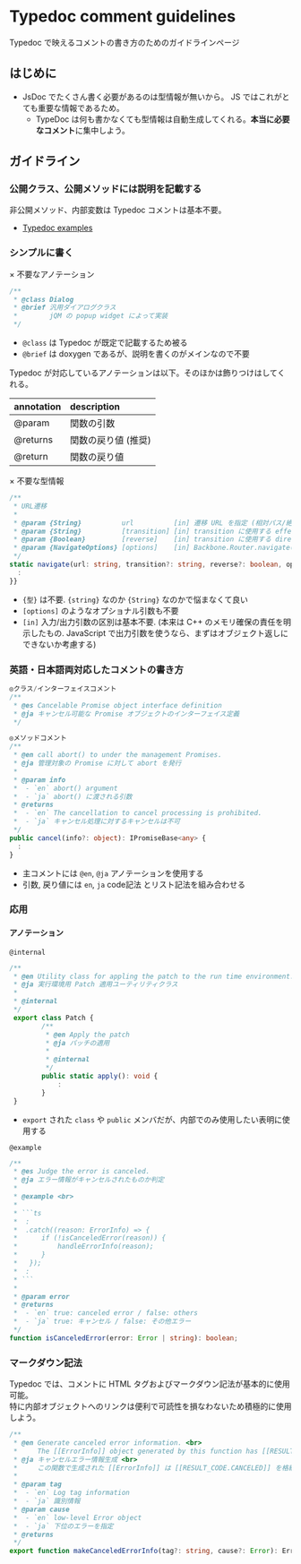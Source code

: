 ﻿Typedoc comment guidelines
======

Typedoc で映えるコメントの書き方のためのガイドラインページ

## はじめに

- JsDoc でたくさん書く必要があるのは型情報が無いから。 JS ではこれがとても重要な情報であるため。
    - TypeDoc は何も書かなくても型情報は自動生成してくれる。**本当に必要なコメント**に集中しよう。

## ガイドライン


### 公開クラス、公開メソッドには説明を記載する

非公開メソッド、内部変数は Typedoc コメントは基本不要。

- [Typedoc examples](https://github.com/TypeStrong/typedoc/tree/master/examples/basic/src)

### シンプルに書く

× 不要なアノテーション
```ts
/**
 * @class Dialog
 * @brief 汎用ダイアログクラス
 *        jQM の popup widget によって実装
 */
```

- `@class` は Typedoc が既定で記載するため被る
- `@brief` は doxygen であるが、説明を書くのがメインなので不要


Typedoc が対応しているアノテーションは以下。そのほかは飾りつけはしてくれる。

|annotation|description         |
|:---------|:-------------------|
|@param    |関数の引数          |
|@returns  |関数の戻り値 (推奨) |
|@return   |関数の戻り値        |



× 不要な型情報
```ts
/**
 * URL遷移
 *
 * @param {String}          url          [in] 遷移 URL を指定 (相対パス/絶対パス/フラグメント)
 * @param {String}          [transition] [in] transition に使用する effect を指定 (任意)
 * @param {Boolean}         [reverse]    [in] transition に使用する direction を指定 true:reverse/false:通常 (任意)
 * @param {NavigateOptions} [options]    [in] Backbone.Router.navigate() に渡されるオプション (任意)
 */
static navigate(url: string, transition?: string, reverse?: boolean, options?: NavigateOptions): void;
  :
}}
```

- `{型}` は不要. `{string}` なのか `{String}` なのかで悩まなくて良い
- `[options]` のようなオプショナル引数も不要
- `[in]` 入力/出力引数の区別は基本不要. (本来は C++ のメモリ確保の責任を明示したもの. JavaScript で出力引数を使うなら、まずはオブジェクト返しにできないか考慮する)


### 英語・日本語両対応したコメントの書き方

```ts
◎クラス/インターフェイスコメント
/**
 * @es Cancelable Promise object interface definition
 * @ja キャンセル可能な Promise オブジェクトのインターフェイス定義
 */

◎メソッドコメント
/**
 * @en call abort() to under the management Promises.
 * @ja 管理対象の Promise に対して abort を発行
 *
 * @param info
 *  - `en` abort() argument
 *  - `ja` abort() に渡される引数
 * @returns
 *  - `en` The cancellation to cancel processing is prohibited.
 *  - `ja` キャンセル処理に対するキャンセルは不可
 */
public cancel(info?: object): IPromiseBase<any> {
  :
}
```
- 主コメントには `@en`, `@ja` アノテーションを使用する
- 引数, 戻り値には `en`, `ja` code記法 とリスト記法を組み合わせる


### 応用

#### アノテーション

`@internal`
```ts
/**
 * @en Utility class for appling the patch to the run time environment.
 * @ja 実行環境用 Patch 適用ユーティリティクラス
 *
 * @internal
 */
 export class Patch {
        /**
         * @en Apply the patch
         * @ja パッチの適用
         *
         * @internal
         */
        public static apply(): void {
            :
        }
 }
```

- `export` された `class` や `public` メンバだが、内部でのみ使用したい表明に使用する


`@example`
```ts
/**
 * @es Judge the error is canceled.
 * @ja エラー情報がキャンセルされたものか判定
 *
 * @example <br>
 *
 * ```ts
 *  :
 *  .catch((reason: ErrorInfo) => {
 *      if (!isCanceledError(reason)) {
 *          handleErrorInfo(reason);
 *      }
 *   });
 *  :
 * ```
 *
 * @param error
 * @returns
 *  - `en` true: canceled error / false: others
 *  - `ja` true: キャンセル / false: その他エラー
 */
function isCanceledError(error: Error | string): boolean;
```

### マークダウン記法

Typedoc では、コメントに HTML タグおよびマークダウン記法が基本的に使用可能。  
特に内部オブジェクトへのリンクは便利で可読性を損なわないため積極的に使用しよう。

```ts
/**
 * @en Generate canceled error information. <br>
 *     The [[ErrorInfo]] object generated by this function has [[RESULT_CODE.CANCELED]] code.
 * @ja キャンセルエラー情報生成 <br>
 *     この関数で生成された [[ErrorInfo]] は [[RESULT_CODE.CANCELED]] を格納する
 *
 * @param tag
 *  - `en` Log tag information
 *  - `ja` 識別情報
 * @param cause
 *  - `en` low-level Error object
 *  - `ja` 下位のエラーを指定
 * @returns
 */
export function makeCanceledErrorInfo(tag?: string, cause?: Error): ErrorInfo {
```
